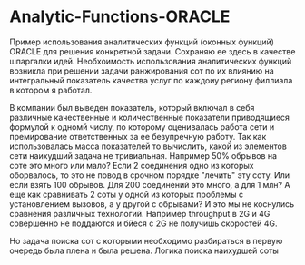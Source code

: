 # Analytic-Functions-ORACLE
Пример использования аналитических функций (оконных функций) ORACLE для решения конкретной задачи.
Сохраняю ее здесь в качестве шпаргалки идей. 
Необхоимость использования аналитических функций возникла при решении задачи ранжирования сот по их влиянию на интегральный показатель качества услуг по каждоиу региону филлиала в котором я работал.

В компании был выведен показатель, который включал в себя различные качественные и количественные показатели приводящиеся формулой к одномй числу, по которому оценивалась работа сети и премирование ответственных за ее безупречную работу. Так как использовалась масса показателей то вычислить, какой из элементов сети наихудший задача не тривиальная. Например 50% обрывов на соте это много или мало? Если 2 соединения одно из которых оборвалось, то это не повод в срочном порядке "лечить" эту соту. Или если взять 100 обрывов. Для 200 соединений это много, а для 1 млн? А еще как сравнивать 2 соты у одной из которых проблемы с установлением вызовов, а у другой с обрывами? И это мы не коснулись сравнения различных технологий. Например throughput в 2G и 4G совершенно не поддаются и бйеся с 2G не получишь скоростей 4G.

Но задача поиска сот с которыми необходимо разбираться в первую очередь была плена и была решена. Логика поиска наихудшей соты 

